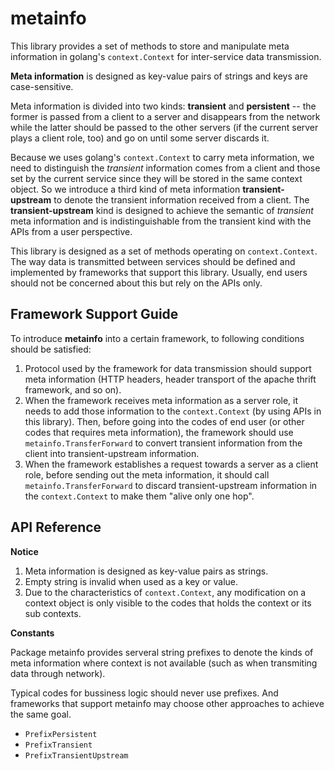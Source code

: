 
metainfo
========

This library provides a set of methods to store and manipulate meta information in golang's `context.Context` for inter-service data transmission.

**Meta information** is designed as key-value pairs of strings and keys are case-sensitive.

Meta information is divided into two kinds: **transient** and **persistent** -- the former is passed from a client to a server and disappears from the network while the latter should be passed to the other servers (if the current server plays a client role, too) and go on until some server discards it.

Because we uses golang's `context.Context` to carry meta information, we need to distinguish the *transient* information comes from a client and those set by the current service since they will be stored in the same context object. So we introduce a third kind of meta information **transient-upstream** to denote the transient information received from a client. The **transient-upstream** kind is designed to achieve the semantic of *transient* meta information and is indistinguishable from the transient kind with the APIs from a user perspective.

This library is designed as a set of methods operating on `context.Context`. The way data is transmitted between services should be defined and implemented by frameworks that support this library. Usually, end users should not be concerned about this but rely on the APIs only. 

Framework Support Guide
-----------------------

To introduce **metainfo** into a certain framework, to following conditions should be satisfied:

1. Protocol used by the framework for data transmission should support meta information (HTTP headers, header transport of the apache thrift framework, and so on).
2. When the framework receives meta information as a server role, it needs to add those information to the `context.Context` (by using APIs in this library). Then, before going into the codes of end user (or other codes that requires meta information), the framework should use `metainfo.TransferForward` to convert transient information from the client into transient-upstream information.
3. When the framework establishes a request towards a server as a client role, before sending out the meta information, it should call `metainfo.TransferForward` to discard transient-upstream information in the `context.Context` to make them "alive only one hop".

API Reference
-------------

**Notice**

1. Meta information is designed as key-value pairs as strings.
2. Empty string is invalid when used as a key or value.
3. Due to the characteristics of `context.Context`, any modification on a context object is only visible to the codes that holds the context or its sub contexts.

**Constants**

Package metainfo provides serveral string prefixes to denote the kinds of meta information where context is not available (such as when transmiting data through network).

Typical codes for bussiness logic should never use prefixes. And frameworks that support metainfo may choose other approaches to achieve the same goal.

- `PrefixPersistent`
- `PrefixTransient`
- `PrefixTransientUpstream`

